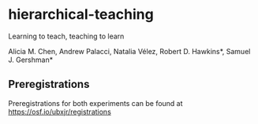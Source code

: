 # hierarchical-teaching

Learning to teach, teaching to learn

Alicia M. Chen, Andrew Palacci, Natalia Vélez, Robert D. Hawkins*, Samuel J. Gershman*

## Preregistrations

Preregistrations for both experiments can be found at https://osf.io/ubxjr/registrations
